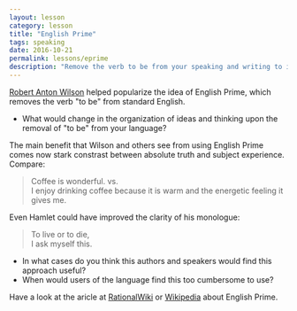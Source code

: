 ```yaml
---
layout: lesson
category: lesson
title: "English Prime"
tags: speaking
date: 2016-10-21
permalink: lessons/eprime
description: "Remove the verb to be from your speaking and writing to improve clarity"
---
```

[Robert Anton Wilson](https://en.wikipedia.org/wiki/Robert_Anton_Wilson) helped popularize the idea of English Prime, which removes the verb "to be" from standard English.

- What would change in the organization of ideas and thinking upon the removal of "to be" from your language?

The main benefit that Wilson and others see from using English Prime comes now stark constrast between absolute truth and subject experience. Compare:  
> Coffee is wonderful. 
vs.   
> I enjoy drinking coffee because it is warm and the energetic feeling it gives me. 

Even Hamlet could have improved the clarity of his monologue:
> To live or to die,  
> I ask myself this.

- In what cases do you think this authors and speakers would find this approach useful?
- When would users of the language find this too cumbersome to use? 

Have a look at the aricle at [RationalWiki](http://rationalwiki.org/wiki/E-Prime) or [Wikipedia](https://en.wikipedia.org/wiki/E-Prime) about English Prime.